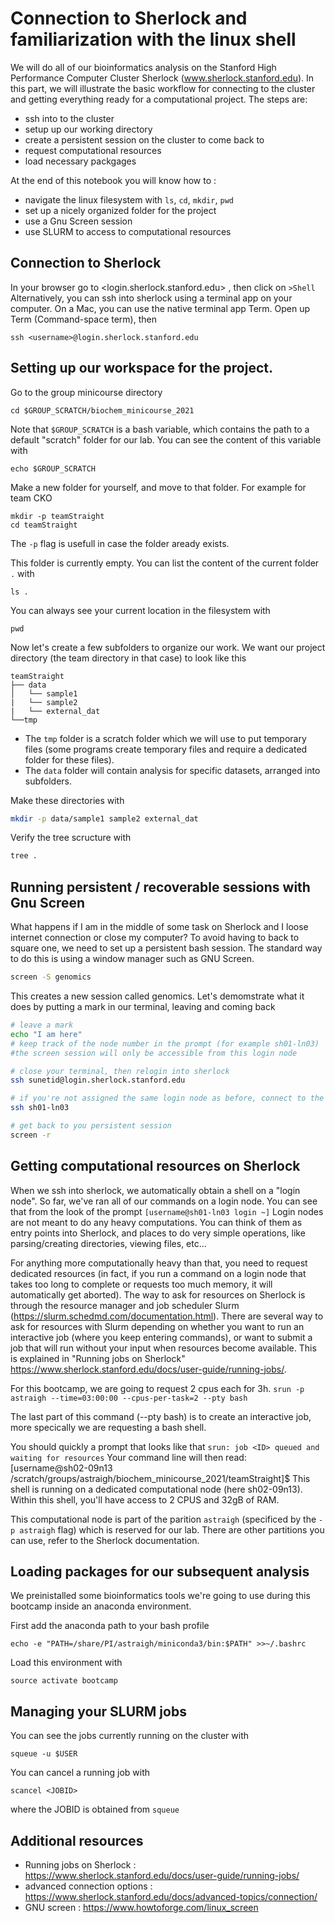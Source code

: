 # Connection to Sherlock and familiarization with the linux shell 

We will do all of our bioinformatics analysis on the Stanford High Performance Computer Cluster Sherlock (www.sherlock.stanford.edu). In this part, we will illustrate the basic workflow for connecting to the cluster and getting everything ready for a computational project. The steps are:
- ssh into to the cluster
- setup up our working directory
- create a persistent session on the cluster to come back to 
- request computational resources
- load necessary packgages


At the end of this notebook you will know how to :
- navigate the linux filesystem with `ls`, `cd`, `mkdir`, `pwd`
- set up a nicely organized folder for the project
- use a Gnu Screen session
- use SLURM to access to computational resources


## Connection to Sherlock
In your browser go to <login.sherlock.stanford.edu> , then click on `>Shell`
Alternatively, you can ssh into sherlock using a terminal app on your computer. On a Mac, you can use the native terminal app Term. Open up Term (Command-space term), then
```
ssh <username>@login.sherlock.stanford.edu
```


## Setting up our workspace for the project.
Go to the group minicourse directory
```
cd $GROUP_SCRATCH/biochem_minicourse_2021
```
Note that `$GROUP_SCRATCH` is a bash variable, which contains the path to a default "scratch" folder for our lab. You can see the content of this variable with
```
echo $GROUP_SCRATCH
```

Make a new folder for yourself, and move to that folder. For example for team CKO
```
mkdir -p teamStraight
cd teamStraight
```

The `-p` flag is usefull in case the folder aready exists.

This folder is currently empty. You can list the content of the current folder `.` with 
```
ls .
```

You can always see your current location in the filesystem with 
```
pwd
```

Now let's create a few subfolders to organize our work. We want our project directory (the team directory in that case) to look like this
```text
teamStraight
├── data
│   └── sample1
|   └── sample2
|   └── external_dat
└──tmp
```

- The `tmp` folder is a scratch folder which we will use to put temporary files (some programs create temporary files and require a dedicated folder for these files).
- The `data` folder will contain analysis for specific datasets, arranged into subfolders.

Make these directories with 
```bash
mkdir -p data/sample1 sample2 external_dat
```
Verify the tree scructure with 
```bash
tree .
```

## Running persistent / recoverable sessions with Gnu Screen

What happens if I am in the middle of some task on Sherlock and I loose internet connection or close my computer? To avoid having to back to square one, we need to set up a persistent bash session. The standard way to do this is using a window manager such as GNU Screen.

```bash
screen -S genomics
```

This creates a new session called genomics. Let's demomstrate what it does by putting a mark in our terminal, leaving and coming back

```bash
# leave a mark
echo "I am here"
# keep track of the node number in the prompt (for example sh01-ln03)
#the screen session will only be accessible from this login node

# close your terminal, then relogin into sherlock
ssh sunetid@login.sherlock.stanford.edu

# if you're not assigned the same login node as before, connect to the original one. If it's the same skip this step
ssh sh01-ln03

# get back to you persistent session
screen -r
```

## Getting computational resources on Sherlock

When we ssh into sherlock, we automatically obtain a shell on a "login node". So far, we've ran all of our commands on a login node. You can see that from the look of the prompt `[username@sh01-ln03 login ~]` Login nodes are not meant to do any heavy computations. You can think of them as entry points into Sherlock, and places to do very simple operations, like parsing/creating directories, viewing files, etc...  

For anything more computationally heavy than that, you need to request dedicated resources (in fact, if you run a command on a login node that takes too long to complete or requests too much memory, it will automatically get aborted). The way to ask for resources on Sherlock is through the resource manager and job scheduler Slurm (https://slurm.schedmd.com/documentation.html). There are several way to ask for resources with Slurm depending on whether you want to run an interactive job (where you keep entering commands), or want to submit a job that will run without your input when resources become available. This is explained in "Running jobs on Sherlock" <https://www.sherlock.stanford.edu/docs/user-guide/running-jobs/>.

For this bootcamp, we are going to request 2 cpus each for 3h. 
`srun -p astraigh --time=03:00:00 --cpus-per-task=2 --pty bash`

The last part of this command (--pty bash) is to create an interactive job, more specically we are requesting a bash shell.

You should quickly a prompt that looks like that `srun: job <ID> queued and waiting for resources` 
Your command line will then read: [username@sh02-09n13 /scratch/groups/astraigh/biochem_minicourse_2021/teamStraight]$
This shell is running on a dedicated computational node (here sh02-09n13). Within this shell, you'll have access to 2 CPUS and 32gB of RAM.

This computational node is part of the parition `astraigh` (specificed by the `-p astraigh` flag) which is reserved for our lab. There are other partitions you can use, refer to the Sherlock documentation.

## Loading packages for our subsequent analysis

We preinistalled some bioinformatics tools we're going to use during this bootcamp inside an anaconda environment. 

First add the anaconda path to your bash profile

```
echo -e "PATH=/share/PI/astraigh/miniconda3/bin:$PATH" >>~/.bashrc
```

Load this environment with
```
source activate bootcamp
```


## Managing your SLURM jobs

You can see the jobs currently running on the cluster with 
```
squeue -u $USER
```

You can cancel a running job with 
```
scancel <JOBID>
```
where the JOBID is obtained from `squeue`

## Additional resources

- Running jobs on Sherlock : https://www.sherlock.stanford.edu/docs/user-guide/running-jobs/
- advanced connection options : https://www.sherlock.stanford.edu/docs/advanced-topics/connection/
- GNU screen : https://www.howtoforge.com/linux_screen
